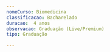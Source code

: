 ```yaml
---
nomeCurso: Biomedicina 
classificacao: Bacharelado 
duracao:  4 anos 
observacao: Graduação (Live/Premium)
tipo: Graduação 

---
```


